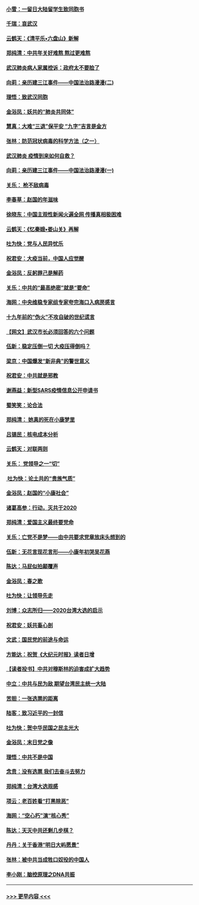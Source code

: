 #### [小雪：一留日大陆留学生致同胞书](../pages/nsc993/n11834624.md?t=02010733) 
#### [千瑞：哀武汉](../pages/nsc993/n11833647.md?t=02010733) 
#### [云鹤天：《清平乐▪六盘山》新解](../pages/nsc993/n11833611.md?t=02010733) 
#### [郑纯清：中共年关好难熬 熬过更难熬](../pages/nsc993/n11833489.md?t=02010733) 
#### [武汉肺炎病人家属控诉：政府太不要脸了](../pages/nsc993/n11833205.md?t=02010733) 
#### [向莉：亲历建三江事件——中国法治路漫漫(二)](../pages/nsc993/n11829102.md?t=02010733) 
#### [理悟：致武汉同胞](../pages/nsc993/n11831522.md?t=02010733) 
#### [金浴凤：妖共的“肺炎共同体”](../pages/nsc993/n11829448.md?t=02010733) 
#### [慧真：大难“三退”保平安 “九字”吉言是金方](../pages/nsc993/n11829501.md?t=02010733) 
#### [张林：防范冠状病毒的科学方法（之一）](../pages/nsc993/n11828618.md?t=02010733) 
#### [武汉肺炎 疫情到来如何自救？](../pages/nsc993/n11827632.md?t=02010733) 
#### [向莉：亲历建三江事件——中国法治路漫漫(一)](../pages/nsc993/n11827190.md?t=02010733) 
#### [关乐： 枪不敌病毒](../pages/nsc993/n11826746.md?t=02010733) 
#### [李春草：赵国的年滋味](../pages/nsc993/n11826321.md?t=02010733) 
#### [徐晓东：中国主观性新闻火遍全网 传播真相极困难](../pages/nsc993/n11826508.md?t=02010733) 
#### [云鹤天：《忆秦娥▪娄山关》再解](../pages/nsc993/n11824682.md?t=02010733) 
#### [吐为快：党与人民异忧乐](../pages/nsc993/n11824660.md?t=02010733) 
#### [祝君安：大疫当前，中国人应觉醒](../pages/nsc993/n11821946.md?t=02010733) 
#### [金浴凤：反躬罪己是解药](../pages/nsc993/n11820280.md?t=02010733) 
#### [关乐：中共的“最高绝密”就是“要命”](../pages/nsc993/n11816946.md?t=02010733) 
#### [海网：中央维稳专家组专家夸完海口入病房感言](../pages/nsc993/n11815138.md?t=02010733) 
#### [十九年前的“伪火”不攻自破的世纪谎言](../pages/nsc993/n11813238.md?t=02010733) 
#### [【网文】武汉市长必须回答的六个问题](../pages/nsc993/n11813848.md?t=02010733) 
#### [伍新：稳定压倒一切 大疫压得倒吗？](../pages/nsc993/n11812634.md?t=02010733) 
#### [梁京：中国爆发“新非典”的警世意义](../pages/nsc993/n11812554.md?t=02010733) 
#### [祝君安：中共就是邪教](../pages/nsc993/n11812431.md?t=02010733) 
#### [谢燕益：新型SARS疫情信息公开申请书](../pages/nsc993/n11808840.md?t=02010733) 
#### [蜀笑笑：论合法](../pages/nsc993/n11808064.md?t=02010733) 
#### [郑纯清： 她真的死在小康梦里](../pages/nsc993/n11806623.md?t=02010733) 
#### [吕锡民：核电成本分析](../pages/nsc993/n11806284.md?t=02010733) 
#### [云鹤天：对联两则](../pages/nsc993/n11805957.md?t=02010733) 
#### [关乐： 党领导之一“切”](../pages/nsc993/n11804505.md?t=02010733) 
#### [ 吐为快：论土共的“贵族气质”](../pages/nsc993/n11804490.md?t=02010733) 
#### [金浴凤：赵国的“小康社会”](../pages/nsc993/n11804452.md?t=02010733) 
#### [诸葛高参：行动，灭共于2020](../pages/nsc993/n11804120.md?t=02010733) 
#### [郑纯清：爱国主义最终要党命](../pages/nsc993/n11802197.md?t=02010733) 
#### [关乐：亡党不是梦——由中共要求党章放床头想到的](../pages/nsc993/n11802156.md?t=02010733) 
#### [伍新：无花言现花言形——小康年初哭吴花燕](../pages/nsc993/n11800044.md?t=02010733) 
#### [陈达：马屁似拍颠覆声](../pages/nsc993/n11800010.md?t=02010733) 
#### [金浴凤：春之歌](../pages/nsc993/n11797687.md?t=02010733) 
#### [吐为快：让领导先走](../pages/nsc993/n11797512.md?t=02010733) 
#### [刘博：众志所归——2020台湾大选的启示](../pages/nsc993/n11796878.md?t=02010733) 
#### [祝君安：妖共畜心剖](../pages/nsc993/n11794273.md?t=02010733) 
#### [文武：国民党的前途与命运](../pages/nsc993/n11794198.md?t=02010733) 
#### [方能达：祝贺《大纪元时报》读者日增](../pages/nsc993/n11793807.md?t=02010733) 
#### [【读者投书】中共对穆斯林的迫害成扩大趋势](../pages/nsc993/n11791371.md?t=02010733) 
#### [中立：中共与民为敌 期望台湾民主统一大陆](../pages/nsc993/n11790392.md?t=02010733) 
#### [苦胆：一张选票的距离](../pages/nsc993/n11788914.md?t=02010733) 
#### [陆客：致习近平的一封信](../pages/nsc993/n11788867.md?t=02010733) 
#### [吐为快：贺中华民国之民主光大](../pages/nsc993/n11788618.md?t=02010733) 
#### [金浴凤：末日党之像](../pages/nsc993/n11787475.md?t=02010733) 
#### [理悟：中共不是中国](../pages/nsc993/n11787463.md?t=02010733) 
#### [念贲：没有选票  我们去奋斗去努力](../pages/nsc993/n11787398.md?t=02010733) 
#### [郑纯清：台湾大选观感](../pages/nsc993/n11786210.md?t=02010733) 
#### [项云：老百姓看“打黑除恶”](../pages/nsc993/n11785398.md?t=02010733) 
#### [海网：“空心朽”演“核心秀”](../pages/nsc993/n11783874.md?t=02010733) 
#### [陈达：天灭中共还剩几步棋？](../pages/nsc993/n11783719.md?t=02010733) 
#### [丹丹：关于香港“明日大屿愿景”](../pages/nsc993/n11783273.md?t=02010733) 
#### [张林：被中共当成牲口奴役的中国人](../pages/nsc993/n11782397.md?t=02010733) 
#### [李小刚：脑控原理之DNA共振](../pages/nsc993/n11780962.md?t=02010733) 

----
#### [ >>> 更早内容 <<< ](../indexes/nsc993-earlier.md)
